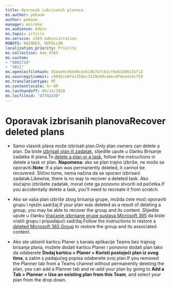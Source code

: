 ```yaml
---
title: Oporavak izbrisanih planova
ms.author: pebaum
author: pebaum
manager: mnirkhe
ms.audience: Admin
ms.topic: article
ms.service: o365-administration
ROBOTS: NOINDEX, NOFOLLOW
localization_priority: Priority
ms.collection: Adm_O365
ms.custom:
- "9001718"
- "3811"
ms.openlocfilehash: 81eae9c5bb9dcea51db7bfcb1cf6eb160613af12
ms.sourcegitcommit: c6692ce0fa1358ec3529e59ca0ecdfdea4cdc759
ms.translationtype: MT
ms.contentlocale: hr-HR
ms.lasthandoff: 09/14/2020
ms.locfileid: "47741330"
---
```

# <a name="recover-deleted-plans"></a><span data-ttu-id="0058e-102">Oporavak izbrisanih planova</span><span class="sxs-lookup"><span data-stu-id="0058e-102">Recover deleted plans</span></span>

- <span data-ttu-id="0058e-103">Samo vlasnik plana može izbrisati plan.</span><span class="sxs-lookup"><span data-stu-id="0058e-103">Only plan owners can delete a plan.</span></span> <span data-ttu-id="0058e-104">Da biste [izbrisali plan ili zadatak](https://support.microsoft.com/office/39e10e78-13f0-446d-94cd-9e562648497a.), slijedite upute u članku Brisanje zadatka ili plana.</span><span class="sxs-lookup"><span data-stu-id="0058e-104">To [delete a plan or a task](https://support.microsoft.com/office/39e10e78-13f0-446d-94cd-9e562648497a.), follow the instructions in delete a task or plan.</span></span>  <span data-ttu-id="0058e-105">**Napomena**: ako se plan trajno izbriše, ne može se oporaviti.</span><span class="sxs-lookup"><span data-stu-id="0058e-105">**Note**: If a plan was permanently deleted, it cannot be recovered.</span></span> <span data-ttu-id="0058e-106">Slično tome, nema načina da se oporavi izbrisani zadatak.</span><span class="sxs-lookup"><span data-stu-id="0058e-106">Likewise, there is no way to recover a deleted task.</span></span> <span data-ttu-id="0058e-107">Ako slučajno izbrišete zadatak, morat ćete ga ponovno stvoriti od početka.</span><span class="sxs-lookup"><span data-stu-id="0058e-107">If you accidentally delete a task, you'll need to recreate it from scratch.</span></span>

- <span data-ttu-id="0058e-108">Ako se vaša plan izbriše zbog brisanja grupe, možda ćete moći oporaviti grupu i njezin sadržaj.</span><span class="sxs-lookup"><span data-stu-id="0058e-108">If your plan was deleted as a result of deleting a group, you may be able to recover the group and its content.</span></span> <span data-ttu-id="0058e-109">Slijedite upute u članku [Vraćanje izbrisane grupe sustava Microsoft 365](https://docs.microsoft.com/microsoft-365/admin/create-groups/restore-deleted-group?view=o365-worldwide) da biste vratili grupu i pripadajući sadržaj.</span><span class="sxs-lookup"><span data-stu-id="0058e-109">Follow the instructions in restore a [deleted Microsoft 365 Group](https://docs.microsoft.com/microsoft-365/admin/create-groups/restore-deleted-group?view=o365-worldwide) to restore the group and its associated content.</span></span>

- <span data-ttu-id="0058e-110">Ako ste uklonili karticu Planer s kanala aplikacije Teams bez trajnog brisanja plana, možete dodati karticu Planer i ponovno dodati plan tako da odaberete **Dodaj karticu > Planer > Koristi postojeći plan iz ovog tima**, a zatim s padajućeg popisa odaberete svoj plan.</span><span class="sxs-lookup"><span data-stu-id="0058e-110">If you removed the Planner tab from a Teams channel without permanently deleting the plan, you can add a Planner tab and re-add your plan by going to **Add a Tab > Planner > Use an existing plan from this Team**, and select your plan from the drop down.</span></span>
